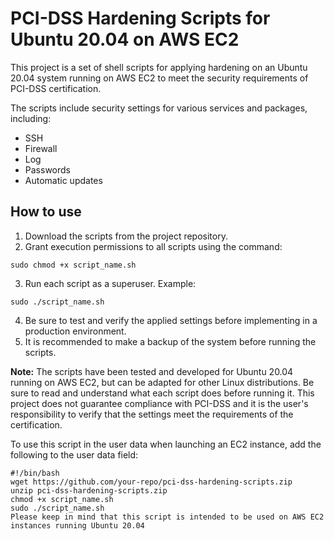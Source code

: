 # PCI-DSS Hardening Scripts for Ubuntu 20.04 on AWS EC2

This project is a set of shell scripts for applying hardening on an Ubuntu 20.04 system running on AWS EC2 to meet the security requirements of PCI-DSS certification.

The scripts include security settings for various services and packages, including:
- SSH
- Firewall
- Log
- Passwords
- Automatic updates

## How to use
1. Download the scripts from the project repository.
2. Grant execution permissions to all scripts using the command:
```
sudo chmod +x script_name.sh
```
3. Run each script as a superuser. Example:
```
sudo ./script_name.sh
```
4. Be sure to test and verify the applied settings before implementing in a production environment.
5. It is recommended to make a backup of the system before running the scripts.

**Note:** The scripts have been tested and developed for Ubuntu 20.04 running on AWS EC2, but can be adapted for other Linux distributions. Be sure to read and understand what each script does before running it. This project does not guarantee compliance with PCI-DSS and it is the user's responsibility to verify that the settings meet the requirements of the certification.

To use this script in the user data when launching an EC2 instance, add the following to the user data field:

```
#!/bin/bash
wget https://github.com/your-repo/pci-dss-hardening-scripts.zip
unzip pci-dss-hardening-scripts.zip
chmod +x script_name.sh
sudo ./script_name.sh
Please keep in mind that this script is intended to be used on AWS EC2 instances running Ubuntu 20.04
```